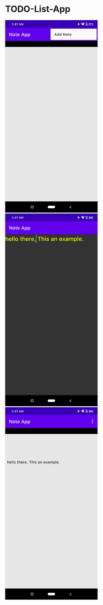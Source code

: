 # TODO-List-App
<img src="Screenshot_2020-09-15-02-47-18-508_com.example.noteapp.jpg" width="300">
<img src = "Screenshot_2020-09-15-02-47-42-829_com.example.noteapp.jpg" width="300">
<img src = "Screenshot_2020-09-15-02-47-45-859_com.example.noteapp.jpg" width="300">
